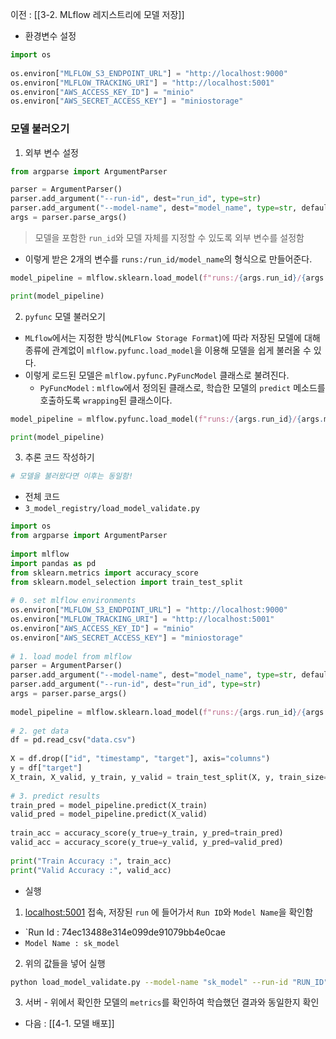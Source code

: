 이전 : [[3-2. MLflow 레지스트리에 모델 저장]]

- 환경변수 설정
```python
import os  
  
os.environ["MLFLOW_S3_ENDPOINT_URL"] = "http://localhost:9000"  
os.environ["MLFLOW_TRACKING_URI"] = "http://localhost:5001"  
os.environ["AWS_ACCESS_KEY_ID"] = "minio"  
os.environ["AWS_SECRET_ACCESS_KEY"] = "miniostorage"
```

### 모델 불러오기

1. 외부 변수 설정
```python
from argparse import ArgumentParser

parser = ArgumentParser()  
parser.add_argument("--run-id", dest="run_id", type=str)  
parser.add_argument("--model-name", dest="model_name", type=str, default="sk_model")  
args = parser.parse_args()
```
> 모델을 포함한 `run_id`와 모델 자체를 지정할 수 있도록 외부 변수를 설정함

- 이렇게 받은 2개의 변수를 `runs:/run_id/model_name`의 형식으로 만들어준다. 
```python
model_pipeline = mlflow.sklearn.load_model(f"runs:/{args.run_id}/{args.model_name}")

print(model_pipeline)
```

2. `pyfunc` 모델 불러오기
- `MLflow`에서는 지정한 방식(`MLFlow Storage Format`)에 따라 저장된 모델에 대해 종류에 관계없이 `mlflow.pyfunc.load_model`을 이용해 모델을 쉽게 불러올 수 있다.
- 이렇게 로드된 모델은 `mlflow.pyfunc.PyFuncModel` 클래스로 불려진다. 
	- `PyFuncModel` : `mlflow`에서 정의된 클래스로, 학습한 모델의 `predict` 메소드를 호출하도록 `wrapping`된 클래스이다.
```python
model_pipeline = mlflow.pyfunc.load_model(f"runs:/{args.run_id}/{args.model_name}") # sklearn -> pyfunc

print(model_pipeline)
```

3. 추론 코드 작성하기
```python
# 모델을 불러왔다면 이후는 동일함!
```

- 전체 코드
- `3_model_registry/load_model_validate.py`
```python
import os  
from argparse import ArgumentParser  
  
import mlflow  
import pandas as pd  
from sklearn.metrics import accuracy_score  
from sklearn.model_selection import train_test_split  
  
# 0. set mlflow environments  
os.environ["MLFLOW_S3_ENDPOINT_URL"] = "http://localhost:9000"  
os.environ["MLFLOW_TRACKING_URI"] = "http://localhost:5001"  
os.environ["AWS_ACCESS_KEY_ID"] = "minio"  
os.environ["AWS_SECRET_ACCESS_KEY"] = "miniostorage"  
  
# 1. load model from mlflow  
parser = ArgumentParser()  
parser.add_argument("--model-name", dest="model_name", type=str, default="sk_model")  
parser.add_argument("--run-id", dest="run_id", type=str)  
args = parser.parse_args()  
  
model_pipeline = mlflow.sklearn.load_model(f"runs:/{args.run_id}/{args.model_name}")  
  
# 2. get data  
df = pd.read_csv("data.csv")  
  
X = df.drop(["id", "timestamp", "target"], axis="columns")  
y = df["target"]  
X_train, X_valid, y_train, y_valid = train_test_split(X, y, train_size=0.8, random_state=2022)  
  
# 3. predict results  
train_pred = model_pipeline.predict(X_train)  
valid_pred = model_pipeline.predict(X_valid)  
  
train_acc = accuracy_score(y_true=y_train, y_pred=train_pred)  
valid_acc = accuracy_score(y_true=y_valid, y_pred=valid_pred)  
  
print("Train Accuracy :", train_acc)  
print("Valid Accuracy :", valid_acc)
```

- 실행 
1. [localhost:5001](http://localhost:5001/) 접속, 저장된 `run` 에 들어가서 `Run ID`와 `Model Name`을 확인함
- `Run Id : 74ec13488e314e099de91079bb4e0cae
- `Model Name : sk_model` 

2. 위의 값들을 넣어 실행
```sh
python load_model_validate.py --model-name "sk_model" --run-id "RUN_ID"
```

3. 서버 - 위에서 확인한 모델의 `metrics`를 확인하여 학습했던 결과와 동일한지 확인

- 다음 : [[4-1. 모델 배포]]